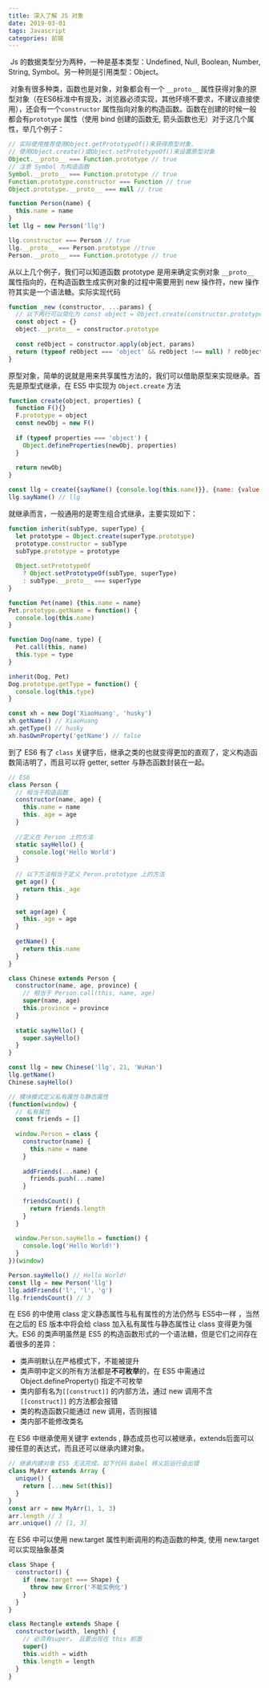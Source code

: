 ```yaml
---
title: 深入了解 JS 对象
date: 2019-03-01
tags: Javascript
categories: 前端
---
```


​	Js 的数据类型分为两种，一种是基本类型：Undefined, Null, Boolean, Number, String, Symbol。另一种则是引用类型：Object。

​	对象有很多种类，函数也是对象，对象都会有一个 `__proto__`  属性获得对象的原型对象（在ES6标准中有提及，浏览器必须实现，其他环境不要求，不建议直接使用），还会有一个`constructor` 属性指向对象的构造函数。函数在创建的时候一般都会有`prototype` 属性（使用 bind 创建的函数无, 箭头函数也无）对于这几个属性，举几个例子：

```javascript
// 实际使用推荐使用Object.getPrototypeOf()来获得原型对象.
// 使用Object.create()或Object.setPrototypeOf()来设置原型对象
Object.__proto__ === Function.prototype // true
// 注意 Symbol 为构造函数
Symbol.__proto__ === Function.prototype // true
Function.prototype.constructor === Function // true
Object.prototype.__proto__ === null // true

function Person(name) {
  this.name = name
}
let llg = new Person('llg')

llg.constructor === Person // true
llg.__proto__ === Person.prototype //true
Person.__proto__ === Function.prototype // true
```

从以上几个例子，我们可以知道函数 prototype 是用来确定实例对象 `__proto__` 属性指向的，在构造函数生成实例对象的过程中需要用到 new 操作符，new 操作符其实是一个语法糖。实际实现代码

```javascript
function _new (constructor, ...params) {
  // 以下两行可以简化为 const object = Object.create(constructor.prototype)
  const object = {}
  object.__proto__ = constructor.prototype
  
  const reObject = constructor.apply(object, params)
  return (typeof reObject === 'object' && reObject !== null) ? reObject : object
}
```

原型对象，简单的说就是用来共享属性方法的，我们可以借助原型来实现继承。首先是原型式继承，在 ES5 中实现为 `Object.create` 方法

```javascript
function create(object, properties) {
  function F(){}
  F.prototype = object
  const newObj = new F()
  
  if (typeof properties === 'object') {
    Object.defineProperties(newObj, properties)
  }
  
  return newObj
}

const llg = create({sayName() {console.log(this.name)}}, {name: {value: 'llg'}})
llg.sayName() // llg
```

就继承而言，一般通用的是寄生组合式继承，主要实现如下：

```javascript
function inherit(subType, superType) {
  let prototype = Object.create(superType.prototype)
  prototype.constructor = subType
  subType.prototype = prototype
  
  Object.setPrototypeOf
    ? Object.setPrototypeOf(subType, superType)
    : subType.__proto__ === superType
}

function Pet(name) {this.name = name}
Pet.prototype.getName = function() {
  console.log(this.name)
}

function Dog(name, type) {
  Pet.call(this, name)
  this.type = type
}

inherit(Dog, Pet)
Dog.prototype.getType = function() {
  console.log(this.type)
}

const xh = new Dog('XiaoHuang', 'husky')
xh.getName() // XiaoHuang
xh.getType() // husky
xh.hasOwnProperty('getName') // false
```

到了 ES6 有了 `class` 关键字后，继承之类的也就变得更加的直观了，定义构造函数简洁明了，而且可以将 getter, setter 与静态函数封装在一起。

```javascript
// ES6
class Person {
  // 相当于构造函数
  constructor(name, age) {
    this.name = name
    this._age = age
  }
  
  //定义在 Person 上的方法
  static sayHello() {
    console.log('Hello World')
  }
  
  // 以下方法相当于定义 Peron.prototype 上的方法
  get age() {
    return this._age
  }
  
  set age(age) {
    this._age = age
  }
  
  getName() {
    return this.name
  }
}

class Chinese extends Person {
  constructor(name, age, province) {
    // 相当于 Person.call(this, name, age)
    super(name, age)
    this.province = province
  }
  
  static sayHello() {
    super.sayHello()
  }
}

const llg = new Chinese('llg', 21, 'WuHan')
llg.getName()
Chinese.sayHello()

// 模块模式定义私有属性与静态属性
(function(window) {
  // 私有属性
  const friends = []
  
  window.Person = class {
    constructor(name) {
      this.name = name
    }
    
    addFriends(...name) {
      friends.push(...name)
    }
    
    friendsCount() {
      return friends.length
    }
  }
  
  window.Person.sayHello = function() {
    console.log('Hello World!')
  }
})(window)

Person.sayHello() // Hello World!
const llg = new Person('llg')
llg.addFriends('l', 'l', 'g')
llg.friendsCount() // 3
```

在 ES6 的中使用 class 定义静态属性与私有属性的方法仍然与 ES5中一样 ，当然在之后的 ES 版本中将会给 class 加入私有属性与静态属性让 class 变得更为强大。ES6 的类声明虽然是 ES5 的构造函数形式的一个语法糖，但是它们之间存在着很多的差异：

- 类声明默认在严格模式下，不能被提升
- 类声明中定义的所有方法都是**不可枚举**的，在 ES5 中需通过 Object.defineProperty() 指定不可枚举
- 类内部有名为`[[construct]]` 的内部方法，通过 new 调用不含 `[[construct]]` 的方法都会报错
- 类的构造函数只能通过 new 调用，否则报错
- 类内部不能修改类名

在 ES6 中继承使用关键字 extends , 静态成员也可以被继承，extends后面可以接任意的表达式，而且还可以继承内建对象。

```javascript
// 继承内建对象 ES5 无法完成，如下代码 Babel 转义后运行会出错
class MyArr extends Array {
  unique() {
    return [...new Set(this)]
  }
}
const arr = new MyArr(1, 1, 3)
arr.length // 3
arr.unique() // [1, 3]
```

在 ES6 中可以使用 new.target 属性判断调用的构造函数的种类, 使用 new.target 可以实现抽象基类

```javascript
class Shape {
  constructor() {
    if (new.target === Shape) {
      throw new Error('不能实例化')
    }
  }
}

class Rectangle extends Shape {
  constructor(width, length) {
    // 必须有super， 且要出现在 this 前面
    super()
    this.width = width
    this.length = length
  }
}
```

